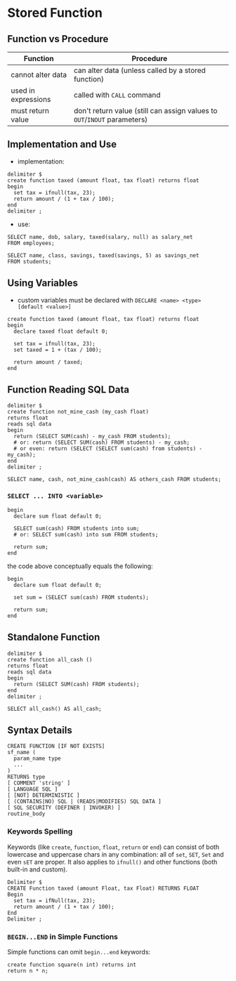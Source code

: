 # Stored Function

## Function vs Procedure

| Function | Procedure |
|--|--|
| cannot alter data | can alter data (unless called by a stored function) |
| used in expressions | called with `CALL` command |
| must return value | don't return value (still can assign values to `OUT`/`INOUT` parameters) |

## Implementation and Use

* implementation:

```
delimiter $
create function taxed (amount float, tax float) returns float
begin
  set tax = ifnull(tax, 23);
  return amount / (1 + tax / 100);
end
delimiter ;
```

* use:

```
SELECT name, dob, salary, taxed(salary, null) as salary_net
FROM employees;
```

```
SELECT name, class, savings, taxed(savings, 5) as savings_net
FROM students;
```

## Using Variables

* custom variables must be declared with `DECLARE <name> <type> [default <value>]`

```
create function taxed (amount float, tax float) returns float
begin
  declare taxed float default 0;

  set tax = ifnull(tax, 23);
  set taxed = 1 + (tax / 100);

  return amount / taxed;
end
```

## Function Reading SQL Data

```
delimiter $
create function not_mine_cash (my_cash float)
returns float
reads sql data
begin
  return (SELECT SUM(cash) - my_cash FROM students);
  # or: return (SELECT SUM(cash) FROM students) - my_cash;
  # or even: return (SELECT (SELECT sum(cash) from students) - my_cash);
end
delimiter ;
```

```
SELECT name, cash, not_mine_cash(cash) AS others_cash FROM students;
```

### `SELECT ... INTO <variable>`

```
begin
  declare sum float default 0;

  SELECT sum(cash) FROM students into sum;
  # or: SELECT sum(cash) into sum FROM students;

  return sum;
end
```

the code above conceptually equals the following:

```
begin
  declare sum float default 0;

  set sum = (SELECT sum(cash) FROM students);

  return sum;
end
```

## Standalone Function

```
delimiter $
create function all_cash ()
returns float
reads sql data
begin
  return (SELECT SUM(cash) FROM students);
end
delimiter ;
```

```
SELECT all_cash() AS all_cash;
```

## Syntax Details

```
CREATE FUNCTION [IF NOT EXISTS]
sf_name (
  param_name type
  ...
)
RETURNS type
[ COMMENT 'string' ]
[ LANGUAGE SQL ]
[ [NOT] DETERMINISTIC ]
[ (CONTAINS|NO) SQL | (READS|MODIFIES) SQL DATA ]
[ SQL SECURITY (DEFINER | INVOKER) ]
routine_body
```

### Keywords Spelling

Keywords (like `create`, `function`, `float`, `return` or `end`) can consist of both lowercase and uppercase chars in any combination: all of `set`, `SET`, `Set` and even `sET` are proper. It also applies to `ifnull()` and other functions (both built-in and custom).

```
Delimiter $
CREATE Function taxed (amount Float, tax Float) RETURNS FLOAT
Begin
  set tax = ifNull(tax, 23);
  return amount / (1 + tax / 100);
End
Delimiter ;
```

### `BEGIN...END` in Simple Functions

Simple functions can omit `begin...end` keywords:

```
create function square(n int) returns int
return n * n;
```
